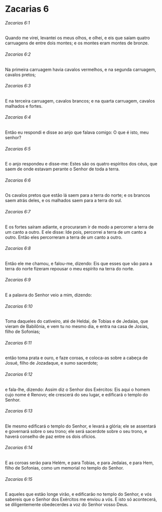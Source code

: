 # Zacarias 6

###### Zacarias 6:1

Quando me virei, levantei os meus olhos, e olhei, e eis que saíam quatro carruagens de entre dois montes; e os montes eram montes de bronze.

###### Zacarias 6:2

Na primeira carruagem havia cavalos vermelhos, e na segunda carruagem, cavalos pretos;

###### Zacarias 6:3

E na terceira carruagem, cavalos brancos; e na quarta carruagem, cavalos malhados e fortes.

###### Zacarias 6:4

Então eu respondi e disse ao anjo que falava comigo: O que é isto, meu senhor?

###### Zacarias 6:5

E o anjo respondeu e disse-me: Estes são os quatro espíritos dos céus, que saem de onde estavam perante o Senhor de toda a terra.

###### Zacarias 6:6

Os cavalos pretos que estão lá saem para a terra do norte; e os brancos saem atrás deles, e os malhados saem para a terra do sul.

###### Zacarias 6:7

E os fortes saíram adiante, e procuraram ir de modo a percorrer a terra de um canto a outro. E ele disse: Ide pois, percorrei a terra de um canto a outro. Então eles percorreram a terra de um canto a outro.

###### Zacarias 6:8

Então ele me chamou, e falou-me, dizendo: Eis que esses que vão para a terra do norte fizeram repousar o meu espírito na terra do norte.

###### Zacarias 6:9

E a palavra do Senhor veio a mim, dizendo:

###### Zacarias 6:10

Toma daqueles do cativeiro, até de Heldai, de Tobias e de Jedaías, que vieram de Babilônia, e vem tu no mesmo dia, e entra na casa de Josias, filho de Sofonias;

###### Zacarias 6:11

então toma prata e ouro, e faze coroas, e coloca-as sobre a cabeça de Josué, filho de Jozadaque, e sumo sacerdote;

###### Zacarias 6:12

e fala-lhe, dizendo: Assim diz o Senhor dos Exércitos: Eis aqui o homem cujo nome é Renovo; ele crescerá do seu lugar, e edificará o templo do Senhor.

###### Zacarias 6:13

Ele mesmo edificará o templo do Senhor, e levará a glória; ele se assentará e governará sobre o seu trono; ele será sacerdote sobre o seu trono, e haverá conselho de paz entre os dois ofícios.

###### Zacarias 6:14

E as coroas serão para Helém, e para Tobias, e para Jedaías, e para Hem, filho de Sofonias, como um memorial no templo do Senhor.

###### Zacarias 6:15

E aqueles que estão longe virão, e edificarão no templo do Senhor, e vós sabereis que o Senhor dos Exércitos me enviou a vós. E isto só acontecerá, se diligentemente obedecerdes a voz do Senhor vosso Deus.

